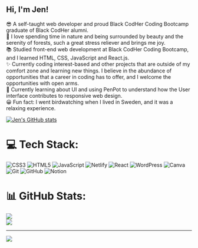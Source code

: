 ## Hi, I'm Jen!

:sunglasses: A self-taught web developer and proud Black CodHer Coding Bootcamp graduate of Black CodHer alumni.<br/>
:leaves: I love spending time in nature and being surrounded by beauty and the serenity of forests, such a great stress reliever and brings me joy.<br/>
:books: Studied front-end web development at Black CodHer Coding Bootcamp, and I learned HTML, CSS, JavaScript and React.js.<br/>
:sparkles: Currently coding interest-based and other projects that are outside of my comfort zone and learning new things. I believe in the abundance of opportunities that a career in coding has to offer, and I welcome the opportunities with open arms.<br/>
:notebook_with_decorative_cover: Currently learning about UI and using PenPot to understand how the User interface contributes to responsive web design.<br/>
:grinning: Fun fact: I went birdwatching when I lived in Sweden, and it was a relaxing experience. 

[![Jen's GitHub stats](https://github-readme-stats.vercel.app/api?username=jenoncode)](https://github.com/jenoncode/github-readme-stats)


# 💻 Tech Stack:
![CSS3](https://img.shields.io/badge/css3-%231572B6.svg?style=for-the-badge&logo=css3&logoColor=white) ![HTML5](https://img.shields.io/badge/html5-%23E34F26.svg?style=for-the-badge&logo=html5&logoColor=white) ![JavaScript](https://img.shields.io/badge/javascript-%23323330.svg?style=for-the-badge&logo=javascript&logoColor=%23F7DF1E) ![Netlify](https://img.shields.io/badge/netlify-%23000000.svg?style=for-the-badge&logo=netlify&logoColor=#00C7B7) ![React](https://img.shields.io/badge/react-%2320232a.svg?style=for-the-badge&logo=react&logoColor=%2361DAFB) ![WordPress](https://img.shields.io/badge/WordPress-%23117AC9.svg?style=for-the-badge&logo=WordPress&logoColor=white) ![Canva](https://img.shields.io/badge/Canva-%2300C4CC.svg?style=for-the-badge&logo=Canva&logoColor=white) ![Git](https://img.shields.io/badge/git-%23F05033.svg?style=for-the-badge&logo=git&logoColor=white) ![GitHub](https://img.shields.io/badge/github-%23121011.svg?style=for-the-badge&logo=github&logoColor=white) ![Notion](https://img.shields.io/badge/Notion-%23000000.svg?style=for-the-badge&logo=notion&logoColor=white)

# 📊 GitHub Stats:
![](https://nirzak-streak-stats.vercel.app/?user=jenoncode&theme=dark&hide_border=false)<br/>
![](https://github-readme-stats.vercel.app/api/top-langs/?username=jenoncode&theme=dark&hide_border=false&include_all_commits=false&count_private=false&layout=compact)

---
[![](https://visitcount.itsvg.in/api?id=jenoncode&icon=0&color=0)](https://visitcount.itsvg.in)

<!-- Proudly created with GPRM ( https://gprm.itsvg.in ) -->
